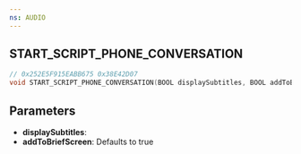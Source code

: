 ```yaml
---
ns: AUDIO
---
```

## START_SCRIPT_PHONE_CONVERSATION

```c
// 0x252E5F915EABB675 0x38E42D07
void START_SCRIPT_PHONE_CONVERSATION(BOOL displaySubtitles, BOOL addToBriefScreen);
```


## Parameters
* **displaySubtitles**:
* **addToBriefScreen**: Defaults to true

